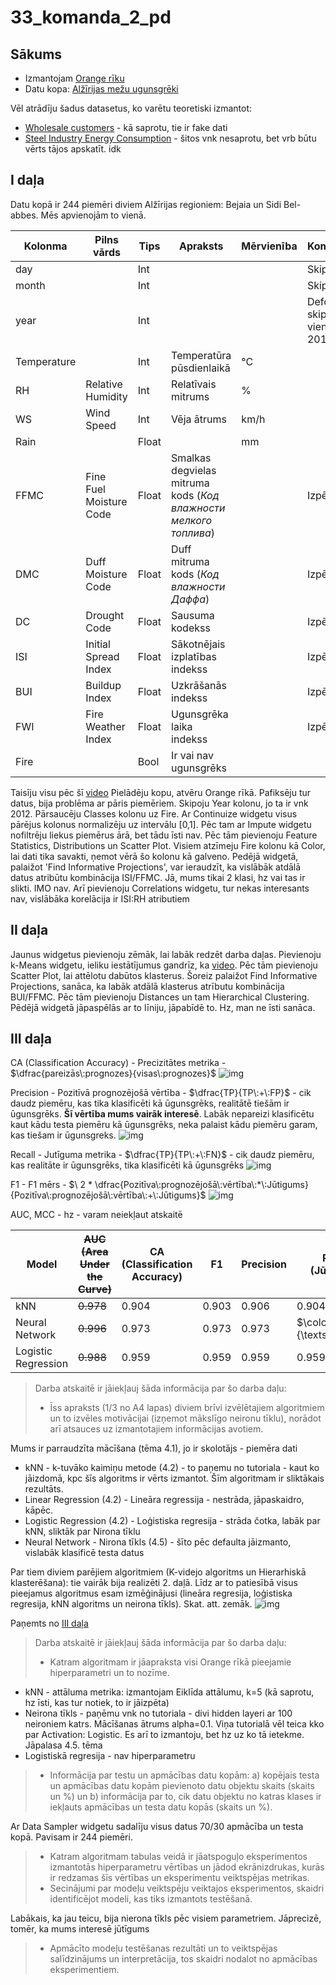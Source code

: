 # 33_komanda_2_pd

## Sākums
* Izmantojam [Orange rīku](https://orangedatamining.com/)
* Datu kopa: [Alžīrijas mežu ugunsgrēki](https://archive.ics.uci.edu/dataset/547/algerian+fores+fires+dataset)


Vēl atrādīju šadus datasetus, ko varētu teoretiski izmantot:
* [Wholesale customers](https://archive.ics.uci.edu/dataset/292/wholesale+customers) - kā saprotu, tie ir fake dati
* [Steel Industry Energy Consumption](https://archive.ics.uci.edu/dataset/851/steel+industry+energy+consumption) - šitos vnk nesaprotu, bet vrb būtu vērts tājos apskatīt. idk

## I daļa
Datu kopā ir 244 piemēri diviem Alžīrijas regioniem: Bejaia un Sidi Bel-abbes. Mēs apvienojām to vienā.

| Kolonma | Pilns vārds | Tips | Apraksts | Mērvienība | Komentārs |
| - | - | - | - | - | - |
| day |  | Int | | | Skipot? |
| month |  | Int | | | Skipot? |
| year |  | Int | | | Defo skipot, vienmēr 2012 |
| Temperature |  | Int | Temperatūra pūsdienlaikā | °C
| RH | Relative Humidity | Int | Relatīvais mitrums | %
| WS | Wind Speed | Int | Vēja ātrums | km/h
| Rain | | Float | | mm
| FFMC | Fine Fuel Moisture Code | Float | Smalkas degvielas mitruma kods (*Код влажности мелкого топлива*) | | Izpētīt
| DMC | Duff Moisture Code | Float | Duff mitruma kods (*Код влажности Даффа*)  | | Izpētīt
| DC | Drought Code | Float | Sausuma kodekss | | Izpētīt
| ISI | Initial Spread Index | Float | Sākotnējais izplatības indekss | | Izpētīt
| BUI | Buildup Index | Float | Uzkrāšanās indekss | | Izpētīt
| FWI | Fire Weather Index | Float | Ugunsgrēka laika indekss | | Izpētīt
| Fire | | Bool | Ir vai nav ugunsgrēks


Taisīju visu pēc šī [video](https://www.youtube.com/watch?v=bmwH3EcTBEM)
Pielādēju kopu, atvēru Orange rīkā. Pafiksēju tur datus, bija problēma ar pāris piemēriem. Skipoju Year kolonu, jo ta ir vnk 2012. Pārsaucēju Classes kolonu uz Fire. Ar Continuize widgetu visus pārējus kolonus normalizēju uz intervālu [0,1]. Pēc tam ar Impute widgetu nofiltrēju liekus piemērus ārā, bet tādu īsti nav. Pēc tām pievienoju Feature Statistics, Distributions un Scatter Plot. Visiem atzīmeju Fire kolonu kā Color, lai dati tika savakti, ņemot vērā šo kolonu kā galveno. Pedējā widgetā, palaižot 'Find Informative Projections', var ieraudzīt, ka vislābāk atdālā datus atribūtu kombinācija ISI/FFMC. Jā, mums tikai 2 klasi, hz vai tas ir slikti. IMO nav. Arī pievienoju Correlations widgetu, tur nekas interesants nav, vislābāka korelācija ir ISI:RH atributiem

## II daļa
Jaunus widgetus pievienoju zēmāk, lai labāk redzēt darba daļas. Pievienoju k-Means widgetu, ieliku iestātījumus gandrīz, ka [video](https://www.youtube.com/watch?v=ojxvlQSYLr0). Pēc tām pievienoju Scatter Plot, lai attēlotu dabūtos klasterus. Šoreiz palaižot Find Informative Projections, sanāca, ka labāk atdālā klasterus atrībutu kombinācija BUI/FFMC. Pēc tām pievienoju Distances un tam Hierarchical Clustering. Pēdējā widgetā jāpaspēlās ar to līniju, jāpabīdē to. Hz, man ne īsti sanāca.

## III daļa
CA (Classification Accuracy) - Precizitātes metrika - $\dfrac{pareizās\:prognozes}{visas\:prognozes}$
![img](./img/CA.png)

Precision - Pozitīvā prognozējošā vērtība - $\dfrac{TP}{TP\:+\:FP}$ - cik daudz piemēru, kas tika klasificēti kā ūgunsgrēks, realitātē tiešām ir ūgunsgrēks. **Šī vērtība mums vairāk interesē**. Labāk nepareizi klasificētu kaut kādu testa piemēru kā ūgunsgrēks, neka palaist kādu piemēru garam, kas tiešam ir ūgunsgreks.
![img](./img/precision.png)

Recall - Jutīguma metrika - $\dfrac{TP}{TP\:+\:FN}$ - cik daudz piemēru, kas realitāte ir ūgunsgrēks, tika klasificēti kā ūgunsgrēks
![img](./img/recall.png)

F1 - F1 mērs - $\ 2 * \dfrac{Pozitīva\:prognozējošā\:vērtība\:*\:Jūtigums}{Pozitīva\:prognozējošā\:vērtība\:+\:Jūtigums}$
![img](./img/f1.png)

AUC, MCC - hz - varam neiekļaut atskaitē


Model | ~~AUC (Area Under the Curve)~~ | CA (Classification Accuracy) | F1 | Precision | Recall (Jūtīgums) | ~~MCC (Matthews Correlation Coefficient )~~
| - | - | - | - | - | - | - |
kNN | ~~0.978~~ | 0.904 | 0.903 | 0.906 | 0.904 | ~~0.804~~
Neural Network | ~~0.996~~ | 0.973 | 0.973 | 0.973 | $\color{green}{\textsf{0.973}}$ | ~~0.944~~
Logistic Regression | ~~0.988~~ | 0.959 | 0.959 | 0.959 | 0.959 | ~~0.916~~


> Darba atskaitē ir jāiekļauj šāda informācija par šo darba daļu:
> * Īss apraksts (1/3 no A4 lapas) diviem brīvi izvēlētajiem algoritmiem un to izvēles motivācijai (izņemot mākslīgo neironu tīklu), norādot arī atsauces uz izmantotajiem informācijas avotiem.

Mums ir parraudzīta mācīšana (tēma 4.1), jo ir skolotājs - piemēra dati 
* kNN - k-tuvāko kaimiņu metode (4.2)  - to paņemu no tutoriala - kaut ko jāizdomā, kpc šīs algoritms ir vērts izmantot. Šīm algoritmam ir sliktākais rezultāts.
* Linear Regression (4.2) - Lineāra regressija - nestrāda, jāpaskaidro, kāpēc. 
* Logistic Regression (4.2) - Loģistiska regresija - strāda čotka, labāk par kNN, sliktāk par Nirona tīklu
* Neural Network - Nirona tīkls (4.5) - šīto pēc defaulta jāizmanto, vislabāk klasificē testa datus

Par tiem diviem parējiem algoritmiem (K-videjo algoritms un Hierarhiskā klasterēšana): tie vairāk bija realizēti 2. daļā. Līdz ar to patiesībā visus pieejamus algoritmus esam izmēģinājusi (lineāra regresija, loģistiska regresija, kNN algoritms un neirona tīkls). Skat. att. zemāk.
![img](./img/Kopsavilkums.png)


Paņemts no [III daļa](https://estudijas.rtu.lv/mod/hvp/view.php?id=5236887#h5pbookid=52820&chapter=h5p-interactive-book-chapter-3556d0c8-acd0-457c-ae33-196f2f6f1f76&section=0)

> Darba atskaitē ir jāiekļauj šāda informācija par šo darba daļu:
> * Katram algoritmam ir jāapraksta visi Orange rīkā pieejamie hiperparametri un to nozīme.

* kNN - attāluma metrika: izmantojam Eiklīda attālumu, k=5 (kā saprotu, hz īsti, kas tur notiek, to ir jāizpēta)
* Neirona tīkls - paņēmu vnk no tutoriala - divi hidden layeri ar 100 neironiem katrs. Mācīšanas ātrums alpha=0.1. Viņa tutorialā vēl teica kko par Activation: Logistic. Es arī to izmantoju, bet hz uz ko tā ietekme. Jāpalasa 4.5. tēma
* Logistiskā regresija - nav hiperparametru

> * Informācija par testu un apmācības datu kopām: a)   kopējais testa un apmācības datu kopām pievienoto datu objektu skaits (skaits un %) un b) informācija par to, cik datu objektu no katras klases ir iekļauts apmācības un testa datu kopās (skaits un %).

Ar Data Sampler widgetu sadalīju visus datus 70/30 apmācība un testa kopā. Pavisam ir 244 piemēri.

> * Katram algoritmam tabulas veidā ir jāatspoguļo eksperimentos izmantotās hiperparametru vērtības un jādod ekrānizdrukas, kurās ir redzamas šīs vērtības un eksperimentu veiktspējas metrikas.
> * Secinājumi par modeļu veiktspēju veiktajos eksperimentos, skaidri identificējot modeli, kas tiks izmantots testēšanā.

Labākais, ka jau teicu, bija nierona tīkls pēc visiem parametriem. Jāprecizē, tomēr, ka mums interesē jūtīgums

> * Apmācīto modeļu testēšanas rezultāti un to veiktspējas salīdzinājums un interpretācija, tos skaidri nodalot no apmācības eksperimentiem. 
